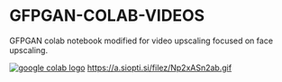 # GFPGAN-COLAB-VIDEOS
GFPGAN colab notebook modified for video upscaling focused on face upscaling.

<a href="https://colab.research.google.com/drive/1_Vl60DD697gXJv6UoUxjrQXPOjo-R6a9?usp=sharing"><img src="https://colab.research.google.com/assets/colab-badge.svg" alt="google colab logo"></a>
https://a.siopti.si/filez/Np2xASn2ab.gif
